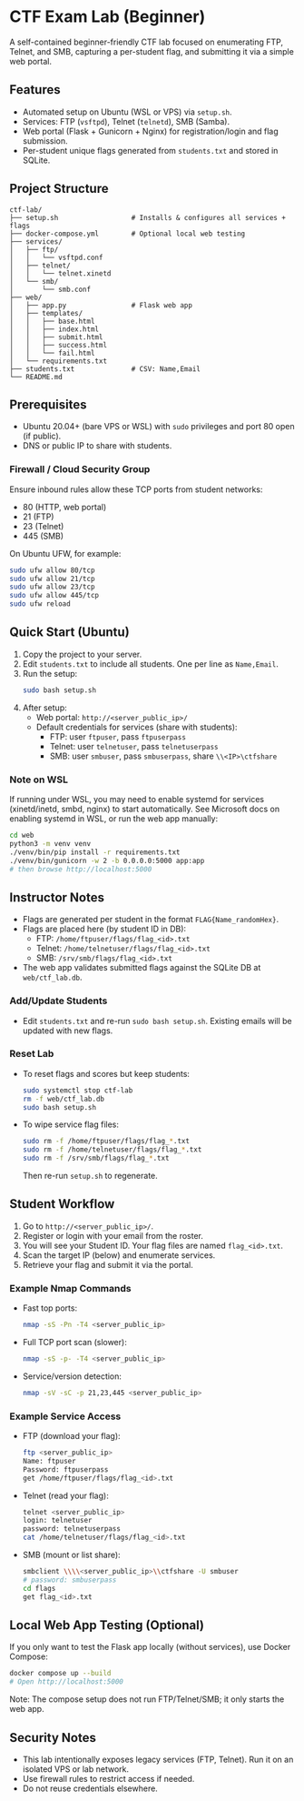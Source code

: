 # CTF Exam Lab (Beginner)

A self-contained beginner-friendly CTF lab focused on enumerating FTP, Telnet, and SMB, capturing a per-student flag, and submitting it via a simple web portal.

## Features
- Automated setup on Ubuntu (WSL or VPS) via `setup.sh`.
- Services: FTP (`vsftpd`), Telnet (`telnetd`), SMB (Samba).
- Web portal (Flask + Gunicorn + Nginx) for registration/login and flag submission.
- Per-student unique flags generated from `students.txt` and stored in SQLite.

## Project Structure
```
ctf-lab/
├── setup.sh                  # Installs & configures all services + flags
├── docker-compose.yml        # Optional local web testing
├── services/
│   ├── ftp/
│   │   └── vsftpd.conf
│   ├── telnet/
│   │   └── telnet.xinetd
│   └── smb/
│       └── smb.conf
├── web/
│   ├── app.py                # Flask web app
│   ├── templates/
│   │   ├── base.html
│   │   ├── index.html
│   │   ├── submit.html
│   │   ├── success.html
│   │   └── fail.html
│   └── requirements.txt
├── students.txt              # CSV: Name,Email
└── README.md
```

## Prerequisites
- Ubuntu 20.04+ (bare VPS or WSL) with `sudo` privileges and port 80 open (if public).
- DNS or public IP to share with students.

### Firewall / Cloud Security Group
Ensure inbound rules allow these TCP ports from student networks:
- 80 (HTTP, web portal)
- 21 (FTP)
- 23 (Telnet)
- 445 (SMB)

On Ubuntu UFW, for example:
```bash
sudo ufw allow 80/tcp
sudo ufw allow 21/tcp
sudo ufw allow 23/tcp
sudo ufw allow 445/tcp
sudo ufw reload
```

## Quick Start (Ubuntu)
1. Copy the project to your server.
2. Edit `students.txt` to include all students. One per line as `Name,Email`.
3. Run the setup:
   ```bash
   sudo bash setup.sh
   ```
4. After setup:
   - Web portal: `http://<server_public_ip>/`
   - Default credentials for services (share with students):
     - FTP: user `ftpuser`, pass `ftpuserpass`
     - Telnet: user `telnetuser`, pass `telnetuserpass`
     - SMB: user `smbuser`, pass `smbuserpass`, share `\\<IP>\ctfshare`

### Note on WSL
If running under WSL, you may need to enable systemd for services (xinetd/inetd, smbd, nginx) to start automatically. See Microsoft docs on enabling systemd in WSL, or run the web app manually:
```bash
cd web
python3 -m venv venv
./venv/bin/pip install -r requirements.txt
./venv/bin/gunicorn -w 2 -b 0.0.0.0:5000 app:app
# then browse http://localhost:5000
```

## Instructor Notes
- Flags are generated per student in the format `FLAG{Name_randomHex}`.
- Flags are placed here (by student ID in DB):
  - FTP: `/home/ftpuser/flags/flag_<id>.txt`
  - Telnet: `/home/telnetuser/flags/flag_<id>.txt`
  - SMB: `/srv/smb/flags/flag_<id>.txt`
- The web app validates submitted flags against the SQLite DB at `web/ctf_lab.db`.

### Add/Update Students
- Edit `students.txt` and re-run `sudo bash setup.sh`. Existing emails will be updated with new flags.

### Reset Lab
- To reset flags and scores but keep students:
  ```bash
  sudo systemctl stop ctf-lab
  rm -f web/ctf_lab.db
  sudo bash setup.sh
  ```
- To wipe service flag files:
  ```bash
  sudo rm -f /home/ftpuser/flags/flag_*.txt
  sudo rm -f /home/telnetuser/flags/flag_*.txt
  sudo rm -f /srv/smb/flags/flag_*.txt
  ```
  Then re-run `setup.sh` to regenerate.

## Student Workflow
1. Go to `http://<server_public_ip>/`.
2. Register or login with your email from the roster.
3. You will see your Student ID. Your flag files are named `flag_<id>.txt`.
4. Scan the target IP (below) and enumerate services.
5. Retrieve your flag and submit it via the portal.

### Example Nmap Commands
- Fast top ports:
  ```bash
  nmap -sS -Pn -T4 <server_public_ip>
  ```
- Full TCP port scan (slower):
  ```bash
  nmap -sS -p- -T4 <server_public_ip>
  ```
- Service/version detection:
  ```bash
  nmap -sV -sC -p 21,23,445 <server_public_ip>
  ```

### Example Service Access
- FTP (download your flag):
  ```bash
  ftp <server_public_ip>
  Name: ftpuser
  Password: ftpuserpass
  get /home/ftpuser/flags/flag_<id>.txt
  ```
- Telnet (read your flag):
  ```bash
  telnet <server_public_ip>
  login: telnetuser
  password: telnetuserpass
  cat /home/telnetuser/flags/flag_<id>.txt
  ```
- SMB (mount or list share):
  ```bash
  smbclient \\\\<server_public_ip>\\ctfshare -U smbuser
  # password: smbuserpass
  cd flags
  get flag_<id>.txt
  ```

## Local Web App Testing (Optional)
If you only want to test the Flask app locally (without services), use Docker Compose:
```bash
docker compose up --build
# Open http://localhost:5000
```
Note: The compose setup does not run FTP/Telnet/SMB; it only starts the web app.

## Security Notes
- This lab intentionally exposes legacy services (FTP, Telnet). Run it on an isolated VPS or lab network.
- Use firewall rules to restrict access if needed.
- Do not reuse credentials elsewhere.

